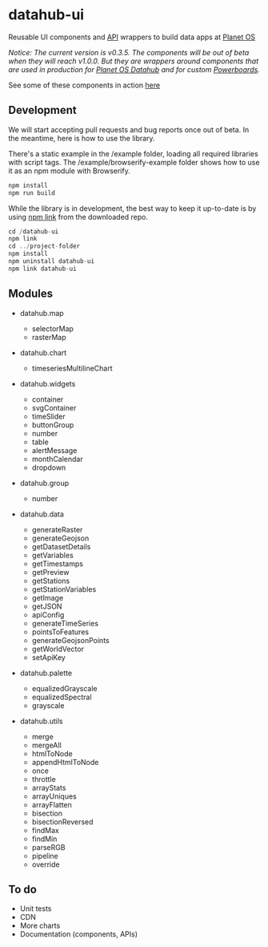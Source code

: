 # datahub-ui
Reusable UI components and [API](http://docs.planetos.com/) wrappers to build data apps at [Planet OS](https://planetos.com/)

*Notice: The current version is v0.3.5. The components will be out of beta when they will reach v1.0.0. But they are wrappers around components that are used in production for [Planet OS Datahub](http://data.planetos.com/datasets) and for custom [Powerboards](https://planetos.com/powerboard/).*

See some of these components in action [here](https://planet-os.github.io/ui-components/datahub-ui/example/index.html)

## Development
We will start accepting pull requests and bug reports once out of beta. In the meantime, here is how to use the library.

There's a static example in the /example folder, loading all required libraries with script tags. The /example/browserify-example folder shows how to use it as an npm module with Browserify. 

```javascript
npm install
npm run build
```

While the library is in development, the best way to keep it up-to-date is by using [npm link](https://docs.npmjs.com/cli/link) from the downloaded repo.

```javascript
cd /datahub-ui
npm link
cd ../project-folder
npm install
npm uninstall datahub-ui
npm link datahub-ui
```

## Modules
* datahub.map
  * selectorMap
  * rasterMap

* datahub.chart
  * timeseriesMultilineChart

* datahub.widgets
  * container
  * svgContainer
  * timeSlider
  * buttonGroup
  * number
  * table
  * alertMessage
  * monthCalendar
  * dropdown

* datahub.group
  * number

* datahub.data
  * generateRaster
  * generateGeojson
  * getDatasetDetails
  * getVariables
  * getTimestamps
  * getPreview
  * getStations
  * getStationVariables
  * getImage
  * getJSON
  * apiConfig
  * generateTimeSeries
  * pointsToFeatures
  * generateGeojsonPoints
  * getWorldVector
  * setApiKey

* datahub.palette
  * equalizedGrayscale
  * equalizedSpectral
  * grayscale

* datahub.utils
  * merge
  * mergeAll
  * htmlToNode
  * appendHtmlToNode
  * once
  * throttle
  * arrayStats
  * arrayUniques
  * arrayFlatten
  * bisection
  * bisectionReversed
  * findMax
  * findMin
  * parseRGB
  * pipeline
  * override


## To do
* Unit tests
* CDN
* More charts
* Documentation (components, APIs)